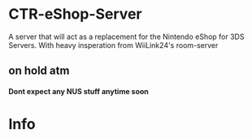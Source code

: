 # CTR-eShop-Server
A server that will act as a replacement for the Nintendo eShop for 3DS Servers. With heavy insperation from WiiLink24's room-server 

## on hold atm

#### Dont expect any NUS stuff anytime soon

# Info
